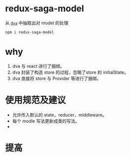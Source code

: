 # redux-saga-model
从 [`dva`](https://github.com/dvajs/dva) 中抽取出对 model 的处理

`npm i redux-saga-model`

# why

1. dva 与 react 进行了捆绑。
2. dva 封装了构造 store 的过程，忽略了store 的 initialState。
3. dva 直接将 store 与 Provider 等进行了捆绑。





# 使用规范及建议

- 允许传入默认的 state，reducer，middleware。
- 每个 modle 写法更新成类的写法。
- ​



# 提高

